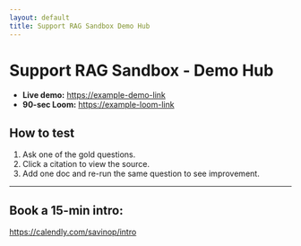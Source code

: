```yaml
---
layout: default
title: Support RAG Sandbox Demo Hub
---
```


# Support RAG Sandbox - Demo Hub

- **Live demo:** <https://example-demo-link>
- **90-sec Loom:** <https://example-loom-link>

## How to test
1. Ask one of the gold questions.
2. Click a citation to view the source.
3. Add one doc and re-run the same question to see improvement.
---
## Book a 15-min intro:
https://calendly.com/savinop/intro
